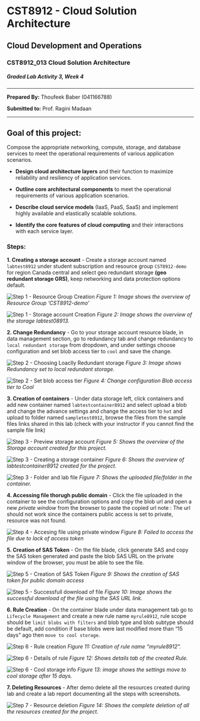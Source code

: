 # CST8912 - Cloud Solution Architecture

## Cloud Development and Operations

### CST8912_013 Cloud Solution Architecture 

##### Graded Lab Activity 3, Week 4


---

**Prepared By:**
Thoufeek Baber (041166788)

**Submitted to:**
Prof. Ragini Madaan

---

## Goal of this project:

Compose the appropriate networking, compute, storage, and database services to meet the operational requirements of various application scenarios. 

- **Design cloud architecture layers** and their function to maximize reliability and resiliency of application services.
  
- **Outline core architectural components** to meet the operational requirements of various application scenarios.
  
- **Describe cloud service models** (IaaS, PaaS, SaaS) and implement highly available and elastically scalable solutions.
  
- **Identify the core features of cloud computing** and their interactions with each service layer.


### Steps:

**1. Creating a storage account** - Create a storage account named `labtest8912` under student subscription and resource group `CST8912-demo` for region Canada central and select geo redundant storage **(geo redundant storage GRS)**, keep networking and data protection options default.


 ![Step 1 - Resource Group Creation](./Images/1.png "Resource Creation")
  *Figure 1: Image shows the overview of Resource Group ‘CST8912-demo’*

 ![Step 1 - Storage account Creation](./Images/2.png "Storage account Creation")
 *Figure 2: Image shows the overview of the storage labtest08913.*

**2. Change Redundancy** - Go to your storage account resource blade, in data management section, go to redundancy tab and change redundancy to `local redundant storage` from dropdown, and under settings choose configuration and set blob access tier to `cool` and save the change.

![Step 2 - Choosing Loaclly Redundant storage](./Images/3.png "Redundant storage")
*Figure 3: Image shows Redundancy set to local redundant storage.*

![Step 2 - Set blob access tier](./Images/4.png "Blob Access to cool")
*Figure 4: Change configuration Blob access tier to Cool*

**3. Creation of containers** - Under data storage left, click containers and add new container named `labtestcontainer8912` and select upload a blob and change the advance settings and change the access tier to `hot` and upload to folder named `sampletest8912`, browse the files from the sample files links shared in this lab (check with your instructor if you cannot find the sample file link)

![Step 3 - Preview storage account](./Images/7.png "storage account")
*Figure 5: Shows the overview of the Storage account created for this project.*


![Step 3 - Creating a storage container](.Images/5.png "preview storage container")
*Figure 6: Shows the overview of labtestcontainer8912 created for the project.*

![Step 3 - Folder and lab file](.Images/6.png "uploaded file and folder inside container")
*Figure 7: Shows the uploaded file/folder in the container.*


**4. Accessing file thorugh public domain** - Click the file uploaded in the container to see the configuration options and copy the blob url and open a new *private window* from the browser to paste the copied url 
note : The url should not work since the containers public access is set to private, resource was not found.  

![Step 4 - Accesing file using private window](./Images/8.png "failed access due to lack of authorization")
*Figure 8: Failed to access the file due to lack of access token*

**5. Creation of SAS Token** - On the file blade, click generate SAS and copy the SAS token generated and paste the blob SAS URL on the private window of the browser, you must be able to see the file.


![Step 5 - Creation of SAS Token](./Images/9.png "SAS Token")
*Figure 9: Shows the creation of SAS token for public domain access*

![Step 5 - Successfull download of file](./Images/10.png "file download")
*Figure 10: Image shows the successful download of the file using the SAS URL link.*


**6. Rule Creation** - On the container blade under data management tab go to `Lifecycle Management` and create a new rule name `myrule8912`, rule scope should be `limit blobs with filters` and blob type and blob subtype should be default, add condition if base blobs were last modified more than “15 days” ago then `move to cool storage`.


![Step 6 - Rule creation](./Images/11.png "created rule")
*Figure 11: Creation of rule name “myrule8912”.*

![Step 6 - Details of rule](./Images/12.png "Rule details")
*Figure 12: Shows details tab of the created Rule.*

![Step 6 - Cool storage info](./Images/14.png "Cool storage")
*Figure 13: image shows the settings move to cool storage after 15 days.*

**7. Deleting Resources** - After demo delete all the resources created during lab and create a lab report documenting all the steps with screenshots.

![Step 7 - Resource deletion](./Images/15.png "Deleting Resources")
*Figure 14: Shows the complete deletion of all the resources created for the project.*